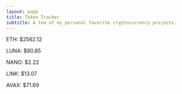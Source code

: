 ```yaml
---
layout: page
title: Token Tracker
subtitle: A few of my personal favorite cryptocurrency projects.
---
```


<!--BEGINCRYPTOINPUT-->
ETH: $2562.12

LUNA: $90.85

NANO: $2.22

LINK: $13.07

AVAX: $71.69

<!--ENDCRYPTOINPUT-->
